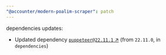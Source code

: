 ```yaml
---
"@accounter/modern-poalim-scraper": patch
---
```

dependencies updates:
  - Updated dependency [`puppeteer@22.11.1` ↗︎](https://www.npmjs.com/package/puppeteer/v/22.11.1) (from `22.11.0`, in `dependencies`)
